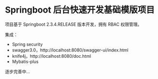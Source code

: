 # Springboot 后台快速开发基础模版项目

项目基于 Springboot 2.3.4.RELEASE 版本开发，拥有 RBAC 权限管理。

集成：
* Spring security
* swagger3.0，http://localhost:8080/swagger-ui/index.html
* knife4j，http://localhost:8080/doc.html
* Mybatis-plus

逐步完善中...
